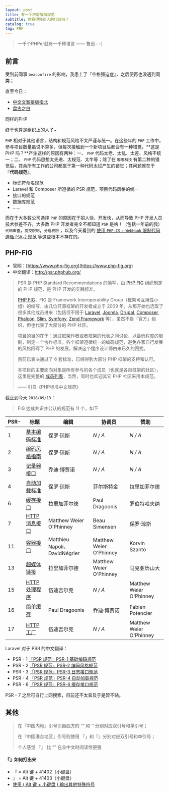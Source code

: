 ```yaml
---
layout: post
title: 有一个种舒服叫规范
subtitle: 你看得懂别人的代码吗？
catalog: true
tag: PHP
---
```


> 一千个PHPer就有一千种语言       —— 鲁迅  : -）

## 前言

受到前同事 `beaconfire` 的影响，我患上了『空格强迫症』，之后便再也没遇到同类；

直至今日：

* [中文文案排版指北](https://github.com/mzlogin/chinese-copywriting-guidelines)
* [盘古之白](https://yihui.name/cn/2017/05/pangu/) 

同样的PHP

终于也算是组织上的人了~

`PHP` 相对于其他语言，结构和规范风格不太严谨与统一。在这些年的 `PHP` 工作中，参与项目数量虽说不算多，但每次接触到一个新项目后都会有一种错觉，**这是 PHP 吗？**产生这样的原因有两种：一、 `PHP` 代码太老、太乱、太差、风格不统一；二、 `PHP` 代码思想太先进、太规范、太牛等；除了在 `嘟嘟科技` 有第二种的错觉后，其余所有工作的公司都属于第一种代码太烂产生的错觉；其问题就在于 『**代码规范**』。

* 标识符命名规范
* Laravel 和 Composer 所遵循的 PSR 规范，项目代码风格的统一
* 接口的规范
* 数据库规范
* ……

而在于大多数公司选择 `PHP` 的原因在于招人快、开发快，从而导致 PHP 开发人员技术参差不齐，大多数 PHP 开发者完全不都知道 `PSR` 是啥！（包括一年前的我）`代码审查`，`提交限制`，`分组权限` ，以及今天看到的 [使用 `PHP-CS` + `WebHook` 限制代码遵循 `PSR-2` 规范](https://segmentfault.com/a/1190000015971297) 等这些根本不存在的。

## PHP-FIG 

- 官网：[https://www.php-fig.org](https://www.php-fig.org)
- 中文翻译：http://psr.phphub.org/

> PSR 是 PHP Standard Recommendations 的简写，由 [PHP FIG](https://github.com/php-fig) 组织制定的 PHP 规范，是 PHP 开发的实践标准。
>
> [PHP FIG](https://github.com/php-fig)，FIG 是 Framework Interoperability Group（框架可互用性小组）的缩写，由几位开源框架的开发者成立于 2009 年，从那开始也选取了很多其他成员进来（包括但不限于 [Laravel](http://laravel.com/), [Joomla](https://www.joomla.org/), [Drupal](https://www.drupal.org/), [Composer](https://getcomposer.org/), [Phalcon](https://phalconphp.com/en/), [Slim](http://www.slimframework.com/), [Symfony](http://symfony.com/), [Zend Framework](http://framework.zend.com/) 等），虽然不是「官方」组织，但也代表了大部分的 PHP 社区。
>
> 项目的目的在于：通过框架作者或者框架的代表之间讨论，以最低程度的限制，制定一个协作标准，各个框架遵循统一的编码规范，避免各家自行发展的风格阻碍了 PHP 的发展，解决这个程序设计师由来已久的困扰。
>
> 目前已表决通过了 6 套标准，已经得到大部分 PHP 框架的支持和认可。
>
> 本项目的主要面向对象是所有参与的各个成员（也就是各自框架的社区），这里是完整的 [成员列表](http://www.php-fig.org/members/)，当然，同时也欢迎其它 PHP 社区采用本规范。
>
> —— 引自《PHP标准中文规范》

截止到今天 `2018/09/13`：

> FIG 达成共识并公认的规范有 11 个，如下

| PSR- | 标题                                               | 编辑                          | 协调员                  | 赞助                    |
| ---- | -------------------------------------------------- | ----------------------------- | ----------------------- | ----------------------- |
| 1    | [基本编码标准](https://www.php-fig.org/psr/psr-1)  | 保罗·琼斯                     | *N / A*                 | *N / A*                 |
| 2    | [编码风格指南](https://www.php-fig.org/psr/psr-2)  | 保罗·琼斯                     | *N / A*                 | *N / A*                 |
| 3    | [记录器接口](https://www.php-fig.org/psr/psr-3)    | 乔迪·博贾诺                   | *N / A*                 | *N / A*                 |
| 4    | [自动加载标准](https://www.php-fig.org/psr/psr-4)  | 保罗·琼斯                     | 菲尔斯特金              | 拉里加菲尔德            |
| 6    | [缓存接口](https://www.php-fig.org/psr/psr-6)      | 拉里加菲尔德                  | Paul Dragoonis          | 罗伯特哈夫纳            |
| 7    | [HTTP消息接口](https://www.php-fig.org/psr/psr-7)  | Matthew Weier O'Phinney       | Beau Simensen           | 保罗·琼斯               |
| 11   | [容器接口](https://www.php-fig.org/psr/psr-11)     | Matthieu Napoli，DavidNégrier | Matthew Weier O'Phinney | Korvin Szanto           |
| 13   | [超媒体链接](https://www.php-fig.org/psr/psr-13)   | 拉里加菲尔德                  | Matthew Weier O'Phinney | 马克亚历山大            |
| 15   | [HTTP处理程序](https://www.php-fig.org/psr/psr-15) | 伍迪吉尔克                    | *N / A*                 | Matthew Weier O'Phinney |
| 16   | [简单缓存](https://www.php-fig.org/psr/psr-16)     | Paul Dragoonis                | 乔迪·博贾诺             | Fabien Potencier        |
| 17   | [HTTP工厂](https://www.php-fig.org/psr/psr-17)     | 伍迪吉尔克                    | *N / A*                 | Matthew Weier O'Phinney |

Laravel 对于 PSR 的中文翻译：

* PSR - 1 [「PSR 规范」PSR-1 基础编码规范](https://laravel-china.org/topics/2078/psr-specification-psr-1-basic-coding-specification)
* PSR - 2 [「PSR 规范」PSR-2 编码风格规范](https://laravel-china.org/topics/2079/psr-specification-psr-2-coding-style-specification)
* PSR - 3 [「PSR 规范」PSR-3 日志接口规范](https://laravel-china.org/topics/2080/psr-specification-psr-3-log-interface-specification)
* PSR - 4 [「PSR 规范」PSR-4 自动加载规范](https://laravel-china.org/topics/2081/psr-specification-psr-4-automatic-loading-specification)
* PSR - 6 [「PSR 规范」PSR-6 缓存接口规范](https://laravel-china.org/topics/2082/psr-specification-psr-6-cache-interface-specification)

PSR - 7 之后可自行上网搜索，目前还不太普及于是暂不贴。

## 其他

> 在『中国内地』引号引自西方的 “” 和 ‘’ 分别对应双引号和单引号；
>
> 在『中国港台地区』引号则使用 「」和『』分别对应双引号和单引号；
>
> 个人感觉 『』 比  “”  在全中文时阅读性更强

#### 『』如何打出来

* 『   =  Alt 键 + 41402（小键盘）
*  』  =  Alt 键 + 41403（小键盘）
* [使用 ( Alt 键 + 小键盘 ) 输出其他特殊符号](http://tieba.baidu.com/p/707205937)